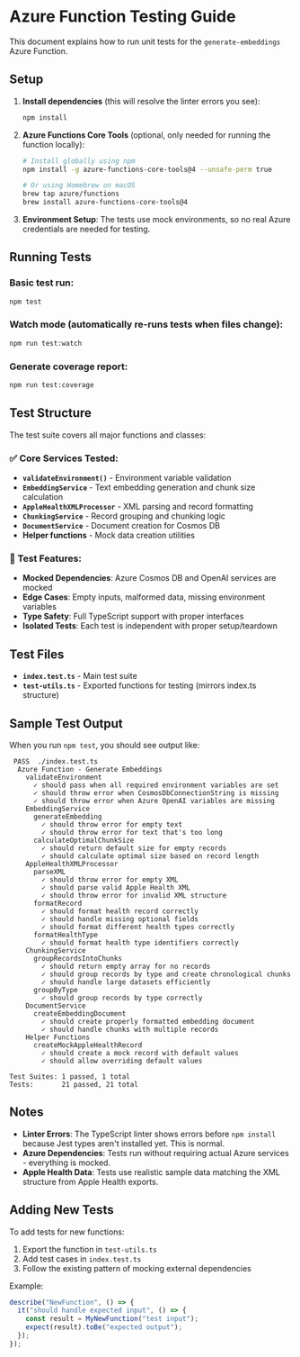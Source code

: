 # Azure Function Testing Guide

This document explains how to run unit tests for the `generate-embeddings` Azure Function.

## Setup

1. **Install dependencies** (this will resolve the linter errors you see):
   ```bash
   npm install
   ```

2. **Azure Functions Core Tools** (optional, only needed for running the function locally):
   ```bash
   # Install globally using npm
   npm install -g azure-functions-core-tools@4 --unsafe-perm true
   
   # Or using Homebrew on macOS
   brew tap azure/functions
   brew install azure-functions-core-tools@4
   ```

3. **Environment Setup**: The tests use mock environments, so no real Azure credentials are needed for testing.

## Running Tests

### Basic test run:
```bash
npm test
```

### Watch mode (automatically re-runs tests when files change):
```bash
npm run test:watch
```

### Generate coverage report:
```bash
npm run test:coverage
```

## Test Structure

The test suite covers all major functions and classes:

### ✅ Core Services Tested:
- **`validateEnvironment()`** - Environment variable validation
- **`EmbeddingService`** - Text embedding generation and chunk size calculation
- **`AppleHealthXMLProcessor`** - XML parsing and record formatting
- **`ChunkingService`** - Record grouping and chunking logic
- **`DocumentService`** - Document creation for Cosmos DB
- **Helper functions** - Mock data creation utilities

### 🔧 Test Features:
- **Mocked Dependencies**: Azure Cosmos DB and OpenAI services are mocked
- **Edge Cases**: Empty inputs, malformed data, missing environment variables
- **Type Safety**: Full TypeScript support with proper interfaces
- **Isolated Tests**: Each test is independent with proper setup/teardown

## Test Files

- **`index.test.ts`** - Main test suite
- **`test-utils.ts`** - Exported functions for testing (mirrors index.ts structure)

## Sample Test Output

When you run `npm test`, you should see output like:

```
 PASS  ./index.test.ts
  Azure Function - Generate Embeddings
    validateEnvironment
      ✓ should pass when all required environment variables are set
      ✓ should throw error when CosmosDbConnectionString is missing
      ✓ should throw error when Azure OpenAI variables are missing
    EmbeddingService
      generateEmbedding
        ✓ should throw error for empty text
        ✓ should throw error for text that's too long
      calculateOptimalChunkSize
        ✓ should return default size for empty records
        ✓ should calculate optimal size based on record length
    AppleHealthXMLProcessor
      parseXML
        ✓ should throw error for empty XML
        ✓ should parse valid Apple Health XML
        ✓ should throw error for invalid XML structure
      formatRecord
        ✓ should format health record correctly
        ✓ should handle missing optional fields
        ✓ should format different health types correctly
      formatHealthType
        ✓ should format health type identifiers correctly
    ChunkingService
      groupRecordsIntoChunks
        ✓ should return empty array for no records
        ✓ should group records by type and create chronological chunks
        ✓ should handle large datasets efficiently
      groupByType
        ✓ should group records by type correctly
    DocumentService
      createEmbeddingDocument
        ✓ should create properly formatted embedding document
        ✓ should handle chunks with multiple records
    Helper Functions
      createMockAppleHealthRecord
        ✓ should create a mock record with default values
        ✓ should allow overriding default values

Test Suites: 1 passed, 1 total
Tests:       21 passed, 21 total
```

## Notes

- **Linter Errors**: The TypeScript linter shows errors before `npm install` because Jest types aren't installed yet. This is normal.
- **Azure Dependencies**: Tests run without requiring actual Azure services - everything is mocked.
- **Apple Health Data**: Tests use realistic sample data matching the XML structure from Apple Health exports.

## Adding New Tests

To add tests for new functions:

1. Export the function in `test-utils.ts`
2. Add test cases in `index.test.ts`
3. Follow the existing pattern of mocking external dependencies

Example:
```typescript
describe("NewFunction", () => {
  it("should handle expected input", () => {
    const result = MyNewFunction("test input");
    expect(result).toBe("expected output");
  });
});
``` 